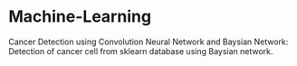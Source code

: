 # Machine-Learning
Cancer Detection using Convolution Neural Network and Baysian Network: Detection of cancer cell from sklearn database using Baysian network.
